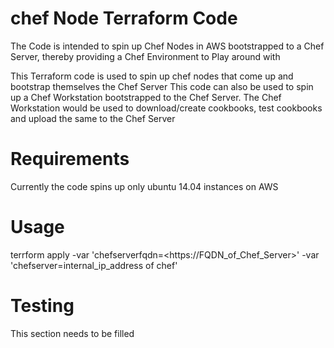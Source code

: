 # chef Node Terraform Code

The Code is intended to spin up Chef Nodes in AWS bootstrapped to a Chef Server, thereby providing a Chef Environment to Play around with

This Terraform code is used to spin up chef nodes that come up and bootstrap themselves the Chef Server
This code can also be used to spin up a Chef Workstation bootstrapped to the Chef Server.
The Chef Workstation would be used to download/create cookbooks, test cookbooks and upload the same to the Chef Server

Requirements
============
Currently the code spins up only ubuntu 14.04 instances on AWS

Usage
=====

terrform apply -var 'chefserverfqdn=\<https://FQDN_of_Chef_Server\>' -var 'chefserver=internal_ip_address of chef'

Testing
=======

This section needs to be filled
